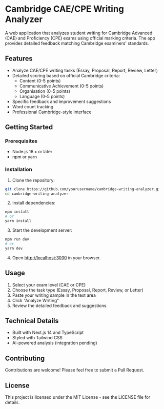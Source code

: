 # Cambridge CAE/CPE Writing Analyzer

A web application that analyzes student writing for Cambridge Advanced (CAE) and Proficiency (CPE) exams using official marking criteria. The app provides detailed feedback matching Cambridge examiners' standards.

## Features

- Analyze CAE/CPE writing tasks (Essay, Proposal, Report, Review, Letter)
- Detailed scoring based on official Cambridge criteria:
  - Content (0-5 points)
  - Communicative Achievement (0-5 points)
  - Organisation (0-5 points)
  - Language (0-5 points)
- Specific feedback and improvement suggestions
- Word count tracking
- Professional Cambridge-style interface

## Getting Started

### Prerequisites

- Node.js 18.x or later
- npm or yarn

### Installation

1. Clone the repository:
```bash
git clone https://github.com/yourusername/cambridge-writing-analyzer.git
cd cambridge-writing-analyzer
```

2. Install dependencies:
```bash
npm install
# or
yarn install
```

3. Start the development server:
```bash
npm run dev
# or
yarn dev
```

4. Open [http://localhost:3000](http://localhost:3000) in your browser.

## Usage

1. Select your exam level (CAE or CPE)
2. Choose the task type (Essay, Proposal, Report, Review, or Letter)
3. Paste your writing sample in the text area
4. Click "Analyze Writing"
5. Review the detailed feedback and suggestions

## Technical Details

- Built with Next.js 14 and TypeScript
- Styled with Tailwind CSS
- AI-powered analysis (integration pending)

## Contributing

Contributions are welcome! Please feel free to submit a Pull Request.

## License

This project is licensed under the MIT License - see the LICENSE file for details.
